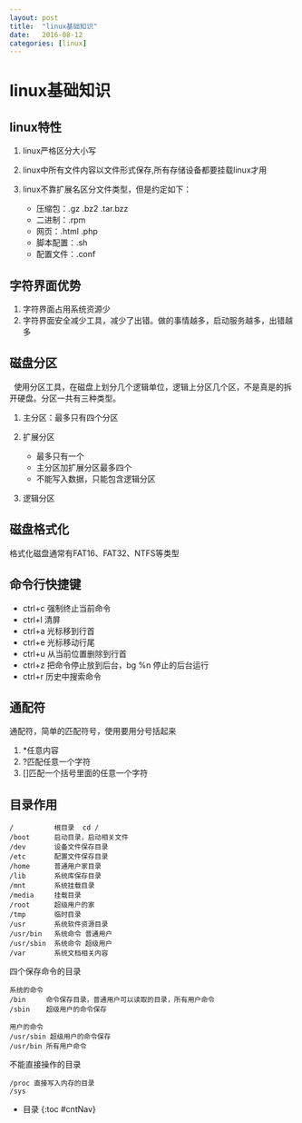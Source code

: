 ```yaml
---
layout: post
title:  "linux基础知识"
date:   2016-08-12
categories: [linux]
---
```


# linux基础知识

## linux特性


1. linux严格区分大小写
2. linux中所有文件内容以文件形式保存,所有存储设备都要挂载linux才用
3. linux不靠扩展名区分文件类型，但是约定如下：

	+ 压缩包：.gz .bz2 .tar.bzz
	+ 二进制：.rpm
 	+ 网页：.html .php
 	+ 脚本配置：.sh
 	+ 配置文件：.conf

## 字符界面优势

1. 字符界面占用系统资源少
2. 字符界面安全减少工具，减少了出错。做的事情越多，启动服务越多，出错越多

## 磁盘分区
&nbsp;&nbsp;使用分区工具，在磁盘上划分几个逻辑单位，逻辑上分区几个区，不是真是的拆开硬盘。分区一共有三种类型。


1. 主分区：最多只有四个分区
2. 扩展分区

	* 最多只有一个
	* 主分区加扩展分区最多四个
	* 不能写入数据，只能包含逻辑分区
	
3. 逻辑分区


## 磁盘格式化
格式化磁盘通常有FAT16、FAT32、NTFS等类型

## 命令行快捷键


* ctrl+c 强制终止当前命令
* ctrl+l 清屏
* ctrl+a 光标移到行首
* ctrl+e 光标移动行尾
* ctrl+u 从当前位置删除到行首
* ctrl+z 把命令停止放到后台，bg %n  停止的后台运行
* ctrl+r 历史中搜索命令


## 通配符
通配符，简单的匹配符号，使用要用分号括起来


1. *任意内容
2. ?匹配任意一个字符
3. []匹配一个括号里面的任意一个字符


## 目录作用
```
/          根目录  cd /
/boot      启动目录，启动相关文件
/dev       设备文件保存目录
/etc       配置文件保存目录
/home      普通用户家目录
/lib       系统库保存目录
/mnt       系统挂载目录
/media     挂载目录
/root      超级用户的家
/tmp       临时目录
/usr       系统软件资源目录
/usr/bin   系统命令 普通用户
/usr/sbin  系统命令 超级用户
/var       系统文档相关内容
```
四个保存命令的目录

```
系统的命令
/bin     命令保存目录，普通用户可以读取的目录，所有用户命令
/sbin    超级用户的命令保存

用户的命令
/usr/sbin 超级用户的命令保存
/usr/bin 所有用户命令
```

不能直接操作的目录

```
/proc 直接写入内存的目录
/sys
```






* 目录
{:toc #cntNav}







